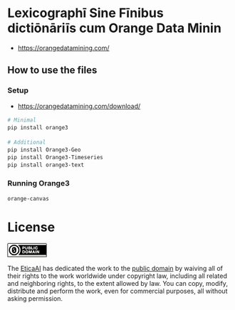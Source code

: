 # Lexicographī Sine Fīnibus dictiōnāriīs cum Orange Data Minin

- https://orangedatamining.com/

## How to use the files

### Setup
- https://orangedatamining.com/download/

```bash
# Minimal
pip install orange3

# Additional
pip install Orange3-Geo
pip install Orange3-Timeseries
pip install orange3-text

```

### Running Orange3

```bash
orange-canvas
```


# License

[![Public Domain Dedication](img/public-domain.png)](UNLICENSE)

The [EticaAI](https://github.com/EticaAI) has dedicated the work to the
[public domain](UNLICENSE) by waiving all of their rights to the work worldwide
under copyright law, including all related and neighboring rights, to the extent
allowed by law. You can copy, modify, distribute and perform the work, even for
commercial purposes, all without asking permission.